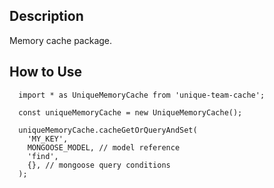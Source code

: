 ## Description

Memory cache package.

## How to Use

```
  import * as UniqueMemoryCache from 'unique-team-cache';

  const uniqueMemoryCache = new UniqueMemoryCache();

  uniqueMemoryCache.cacheGetOrQueryAndSet(
    'MY_KEY',
    MONGOOSE_MODEL, // model reference
    'find',
    {}, // mongoose query conditions
  );
```
